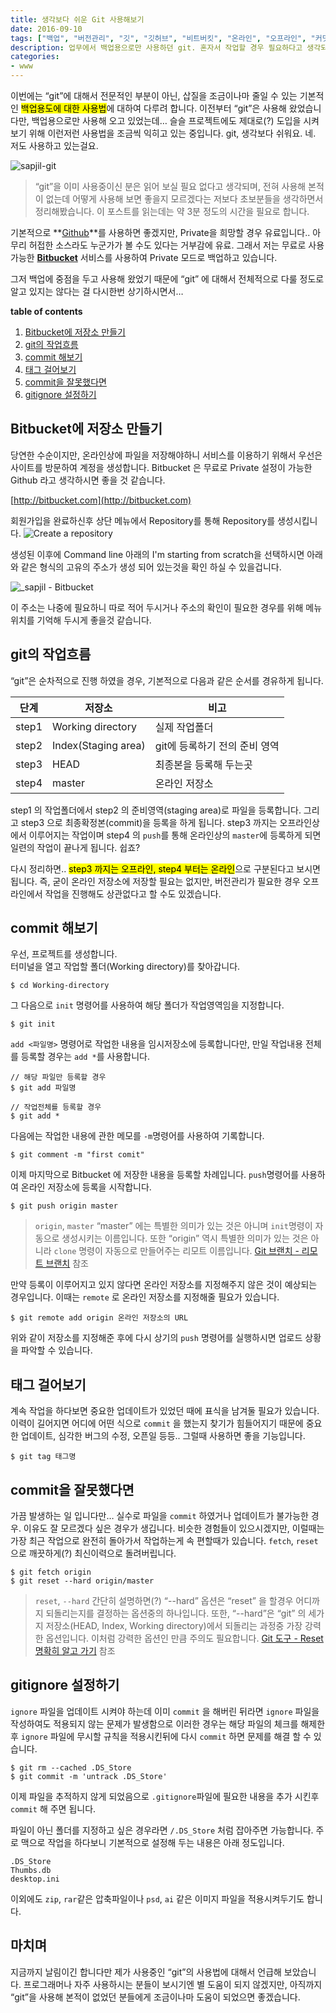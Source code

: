 ```yaml
---
title: 생각보다 쉬운 Git 사용해보기
date: 2016-09-10
tags: ["백업", "버전관리", "깃", "깃허브", "비트버킷", "온라인", "오프라인", "커밋", "commit", "origin", "reset", "master", "bitbucket", "github", "hard", "push", "init", "ignore"]
description: 업무에서 백업용으로만 사용하던 git. 혼자서 작업할 경우 필요하다고 생각되는 생각보다 쉬운 사용법(?)을 정리해봤습니다.
categories:
- www
---
```


이번에는 “git”에 대해서 전문적인 부분이 아닌, 삽질을 조금이나마 줄일 수 있는 기본적인 <mark>백업용도에 대한 사용법</mark>에 대하여 다루려 합니다. 이전부터 “git”은 사용해 왔었습니다만, 백업용으로만 사용해 오고 있었는데… 슬슬 프로젝트에도 제대로(?) 도입을 시켜보기 위해 이런저런 사용법을 조금씩 익히고 있는 중입니다. git, 생각보다 쉬워요. 네. 저도 사용하고 있는걸요.

![sapjil-git](https://farm9.staticflickr.com/8453/29423992182_8bd228d4af_c.jpg)


> “git”을 이미 사용중이신 분은 읽어 보실 필요 없다고 생각되며, 전혀 사용해 본적이 없는데 어떻게 사용해 보면 좋을지 모르겠다는 저보다 초보분들을 생각하면서 정리해봤습니다. 이 포스트를 읽는데는 약 3분 정도의 시간을 필요로 합니다.

기본적으로 **[Github](http://github.com/)**를 사용하면 좋겠지만, Private을 희망할 경우 유료입니다.. 아무리 허접한 소스라도 누군가가 볼 수도 있다는 거부감에 유료. 그래서 저는 무료로 사용가능한 **[Bitbucket](http://bitbucket.com)** 서비스를 사용하여 Private 모드로 백업하고 있습니다. 

그저 백업에 중점을 두고 사용해 왔었기 때문에 “git” 에 대해서 전체적으로 다룰 정도로 알고 있지는 않다는 걸 다시한번 상기하시면서…

**table of contents**

1. [Bitbucket에 저장소 만들기](#Bitbucket에-저장소-만들기)
2. [git의 작업흐름](#git의-작업흐름)
3. [commit 해보기](#commit-해보기)
4. [태그 걸어보기](#태그-걸어보기)
5. [commit을 잘못했다면](#commit을-잘못했다면)
6. [gitignore 설정하기](#gitignore-설정하기)

## Bitbucket에 저장소 만들기

당연한 수순이지만, 온라인상에 파일을 저장해야하니 서비스를 이용하기 위해서 우선은 사이트를 방문하여 계정을 생성합니다. Bitbucket 은 무료로 Private 설정이 가능한 Github 라고 생각하시면 좋을 것 같습니다.

[http://bitbucket.com](http://bitbucket.com)

회원가입을 완료하신후 상단 메뉴에서 Repository를 통해 Repository를 생성시킵니다.
![Create a repository](https://c7.staticflickr.com/9/8885/29529917366_658105fae4_b.jpg" "Create a repository — Bitbucket")

생성된 이후에 Command line 아래의 I'm starting from scratch을 선택하시면 아래와 같은 형식의 고유의 주소가 생성 되어 있는것을 확인 하실 수 있을겁니다.

![_sapjil - Bitbucket](https://c5.staticflickr.com/9/8219/28938609284_12fcb02deb_b.jpg" "_sapjil — Bitbucket")

이 주소는 나중에 필요하니 따로 적어 두시거나 주소의 확인이 필요한 경우를 위해 메뉴 위치를 기억해 두시게 좋을것 같습니다.


## git의 작업흐름

“git”은 순차적으로 진행 하였을 경우, 기본적으로 다음과 같은 순서를 경유하게 됩니다.


| 단계 | 저장소 | 비고 |
|-|-|-|
| step1 | Working directory | 실제 작업폴더 |
| step2 | Index(Staging area) | git에 등록하기 전의 준비 영역 |
| step3 | HEAD | 최종본을 등록해 두는곳 |
| step4 | master | 온라인 저장소 |

step1 의 작업폴더에서 step2 의 준비영역(staging area)로 파일을 등록합니다. 그리고 step3 으로 최종확정본(commit)을 등록을 하게 됩니다. step3 까지는 오프라인상에서 이루어지는 작업이며 step4 의 `push`를 통해 온라인상의 `master`에 등록하게 되면 일련의 작업이 끝나게 됩니다. 쉽죠?

다시 정리하면.. <mark>step3 까지는 오프라인, step4 부터는 온라인</mark>으로 구분된다고 보시면 됩니다. 즉, 굳이 온라인 저장소에 저장할 필요는 없지만, 버전관리가 필요한 경우 오프라인에서 작업을 진행해도 상관없다고 할 수도 있겠습니다.

## commit 해보기

우선, 프로젝트를 생성합니다.  
터미널을 열고 작업할 폴더(Working directory)를 찾아갑니다.

```
$ cd Working-directory
```

그 다음으로 `init` 명령어를 사용하여 해당 폴더가 작업영역임을 지정합니다.

```
$ git init
```

`add <파일명>` 명령어로 작업한 내용을 임시저장소에 등록합니다만, 만일 작업내용 전체를 등록할 경우는 `add *`를 사용합니다.

```
// 해당 파일만 등록할 경우
$ git add 파일명

// 작업전체를 등록할 경우
$ git add *
```

다음에는 작업한 내용에 관한 메모를 `-m`명령어를 사용하여 기록합니다.

```
$ git comment -m "first comit"
```

이제 마지막으로 Bitbucket 에 저장한 내용을 등록할 차례입니다. `push`명령어를 사용하여 온라인 저장소에 등록을 시작합니다.

```
$ git push origin master
```

> `origin`, `master`
“master” 에는 특별한 의미가 있는 것은 아니며 `init`명령이 자동으로 생성시키는 이름입니다. 또한 “origin” 역시 특별한 의미가 있는 것은 아니라 `clone` 명령이 자동으로 만들어주는 리모트 이름입니다.
[Git 브랜치 - 리모트 브랜치](https://git-scm.com/book/ko/v2/Git-%EB%B8%8C%EB%9E%9C%EC%B9%98-%EB%A6%AC%EB%AA%A8%ED%8A%B8-%EB%B8%8C%EB%9E%9C%EC%B9%98) 참조

만약 등록이 이루어지고 있지 않다면 온라인 저장소를 지정해주지 않은 것이 예상되는 경우입니다. 이때는 `remote` 로 온라인 저장소를 지정해줄 필요가 있습니다.

```
$ git remote add origin 온라인 저장소의 URL
```

위와 같이 저장소를 지정해준 후에 다시 상기의 `push` 명령어를 실행하시면 업로드 상황을 파악할 수 있습니다.

## 태그 걸어보기

계속 작업을 하다보면 중요한 업데이트가 있었던 때에 표식을 남겨둘 필요가 있습니다.  이력이 길어지면 어디에 어떤 식으로 `commit` 을 했는지 찾기가 힘들어지기 때문에 중요한 업데이트, 심각한 버그의 수정, 오픈일 등등.. 그럴때 사용하면 좋을 기능입니다.

```
$ git tag 태그명
```

## commit을 잘못했다면

가끔 발생하는 일 입니다만… 실수로 파일을 `commit` 하였거나 업데이트가 불가능한 경우. 이유도 잘 모르겠다 싶은 경우가 생깁니다. 비슷한 경험들이 있으시겠지만, 이럴때는 가장 최근 작업으로 완전히 돌아가서 작업하는게 속 편할때가 있습니다.
`fetch`, `reset` 으로 깨끗하게(?) 최신이력으로 돌려버립니다.

```
$ git fetch origin
$ git reset --hard origin/master
```

> `reset`, `--hard`
간단히 설명하면(?) “--hard” 옵션은 “reset” 을 할경우 어디까지 되돌리는지를 결정하는 옵션중의 하나입니다. 또한, “--hard”은 “git” 의 세가지 저장소(HEAD, Index, Working directory)에서 되돌리는 과정중 가장 강력한 옵션입니다. 이처럼 강력한 옵션인 만큼 주의도 필요합니다.
[Git 도구 - Reset 명확히 알고 가기](https://git-scm.com/book/ko/v2/Git-%EB%8F%84%EA%B5%AC-Reset-%EB%AA%85%ED%99%95%ED%9E%88-%EC%95%8C%EA%B3%A0-%EA%B0%80%EA%B8%B0) 참조

## gitignore 설정하기

`ignore` 파일을 업데이트 시켜야 하는데 이미 `commit` 을 해버린 뒤라면 `ignore` 파일을 작성하여도 적용되지 않는 문제가 발생함으로 이러한 경우는 해당 파일의 체크를 해제한후 `ignore` 파일에 무시할 규칙을 적용시킨뒤에 다시 `commit` 하면 문제를 해결 할 수 있습니다.

```
$ git rm --cached .DS_Store
$ git commit -m 'untrack .DS_Store'
```

이제 파일을 추적하지 않게 되었음으로 `.gitignore`파일에 필요한 내용을 추가 시킨후 `commit` 해 주면 됩니다.

파일이 아닌 폴더를 지정하고 싶은 경우라면 `/.DS_Store` 처럼 잡아주면 가능합니다. 주로 맥으로 작업을 하다보니 기본적으로 설정해 두는 내용은 아래 정도입니다.

```
.DS_Store
Thumbs.db
desktop.ini
```

이외에도 `zip`, `rar`같은 압축파일이나 `psd`, `ai` 같은 이미지 파일을 적용시켜두기도 합니다.

## 마치며

지금까지 날림이긴 합니다만 제가 사용중인 “git”의 사용법에 대해서 언급해 보았습니다. 프로그래머나 자주 사용하시는 분들이 보시기엔 별 도움이 되지 않겠지만, 아직까지 “git”을 사용해 본적이 없었던 분들에게 조금이나마 도움이 되었으면 좋겠습니다.